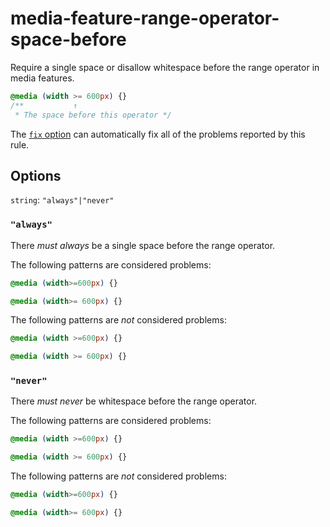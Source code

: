 # media-feature-range-operator-space-before

Require a single space or disallow whitespace before the range operator in media features.

```css
@media (width >= 600px) {}
/**           ↑
 * The space before this operator */
```

The [`fix` option](https://stylelint.io/user-guide/options#fix) can automatically fix all of the problems reported by this rule.

## Options

`string`: `"always"|"never"`

### `"always"`

There _must always_ be a single space before the range operator.

The following patterns are considered problems:

```css
@media (width>=600px) {}
```

```css
@media (width>= 600px) {}
```

The following patterns are _not_ considered problems:

```css
@media (width >=600px) {}
```

```css
@media (width >= 600px) {}
```

### `"never"`

There _must never_ be whitespace before the range operator.

The following patterns are considered problems:

```css
@media (width >=600px) {}
```

```css
@media (width >= 600px) {}
```

The following patterns are _not_ considered problems:

```css
@media (width>=600px) {}
```

```css
@media (width>= 600px) {}
```
